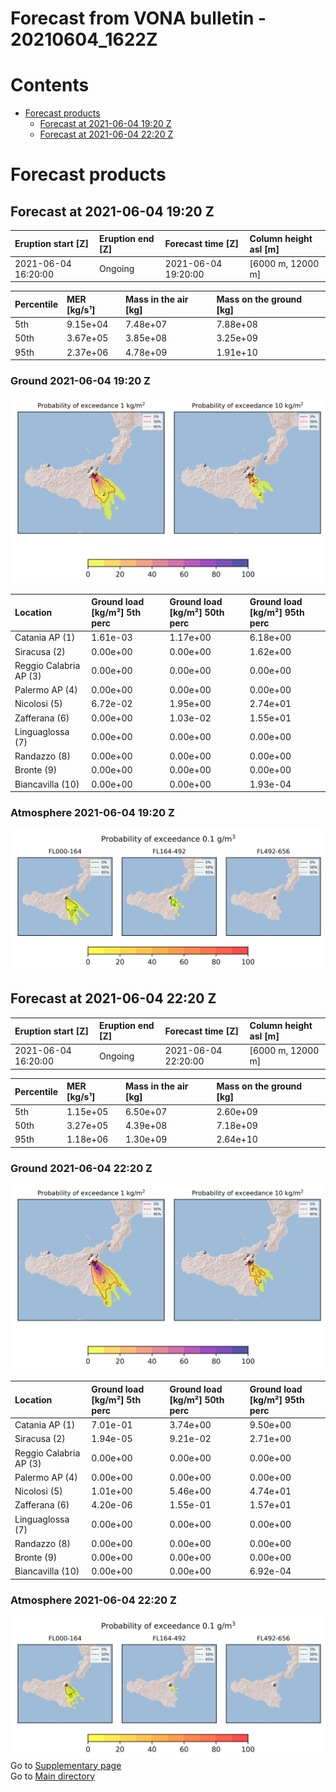 
Forecast from VONA bulletin - 20210604_1622Z
============================================

Contents
========

* [Forecast products](#forecast-products)
	* [Forecast at 2021-06-04 19:20 Z](#forecast-at-2021-06-04-1920-z)
	* [Forecast at 2021-06-04 22:20 Z](#forecast-at-2021-06-04-2220-z)

# Forecast products

## Forecast at 2021-06-04 19:20 Z
  

|Eruption start [Z]|Eruption end [Z]|Forecast time [Z]|Column height asl [m]|
| :--- | :--- | :--- | :--- |
|2021-06-04 16:20:00|Ongoing|2021-06-04 19:20:00|[6000 m, 12000 m]|
  
  

|Percentile|MER [kg/s¹]|Mass in the air [kg]|Mass on the ground [kg]|
| :--- | :--- | :--- | :--- |
|5th|9.15e+04|7.48e+07|7.88e+08|
|50th|3.67e+05|3.85e+08|3.25e+09|
|95th|2.37e+06|4.78e+09|1.91e+10|
  

### Ground 2021-06-04 19:20 Z
  
![](./figures/probability_grd_2021_06_04_1920_scenario_1.png)  
  
  
  
  
  
  
  
  
  

|Location|Ground load [kg/m²] 5th perc|Ground load [kg/m²] 50th perc|Ground load [kg/m²] 95th perc|
| :--- | :--- | :--- | :--- |
|Catania AP (1)|1.61e-03|1.17e+00|6.18e+00|
|Siracusa (2)|0.00e+00|0.00e+00|1.62e+00|
|Reggio Calabria AP (3)|0.00e+00|0.00e+00|0.00e+00|
|Palermo AP (4)|0.00e+00|0.00e+00|0.00e+00|
|Nicolosi (5)|6.72e-02|1.95e+00|2.74e+01|
|Zafferana (6)|0.00e+00|1.03e-02|1.55e+01|
|Linguaglossa (7)|0.00e+00|0.00e+00|0.00e+00|
|Randazzo (8)|0.00e+00|0.00e+00|0.00e+00|
|Bronte (9)|0.00e+00|0.00e+00|0.00e+00|
|Biancavilla (10)|0.00e+00|0.00e+00|1.93e-04|
  

### Atmosphere 2021-06-04 19:20 Z
  
![](./figures/probability_air_2021_06_04_1920_scenario_1_conclev_1.png)
## Forecast at 2021-06-04 22:20 Z
  

|Eruption start [Z]|Eruption end [Z]|Forecast time [Z]|Column height asl [m]|
| :--- | :--- | :--- | :--- |
|2021-06-04 16:20:00|Ongoing|2021-06-04 22:20:00|[6000 m, 12000 m]|
  
  

|Percentile|MER [kg/s¹]|Mass in the air [kg]|Mass on the ground [kg]|
| :--- | :--- | :--- | :--- |
|5th|1.15e+05|6.50e+07|2.60e+09|
|50th|3.27e+05|4.39e+08|7.18e+09|
|95th|1.18e+06|1.30e+09|2.64e+10|
  

### Ground 2021-06-04 22:20 Z
  
![](./figures/probability_grd_2021_06_04_2220_scenario_1.png)  
  
  
  
  
  
  
  
  
  

|Location|Ground load [kg/m²] 5th perc|Ground load [kg/m²] 50th perc|Ground load [kg/m²] 95th perc|
| :--- | :--- | :--- | :--- |
|Catania AP (1)|7.01e-01|3.74e+00|9.50e+00|
|Siracusa (2)|1.94e-05|9.21e-02|2.71e+00|
|Reggio Calabria AP (3)|0.00e+00|0.00e+00|0.00e+00|
|Palermo AP (4)|0.00e+00|0.00e+00|0.00e+00|
|Nicolosi (5)|1.01e+00|5.46e+00|4.74e+01|
|Zafferana (6)|4.20e-06|1.55e-01|1.57e+01|
|Linguaglossa (7)|0.00e+00|0.00e+00|0.00e+00|
|Randazzo (8)|0.00e+00|0.00e+00|0.00e+00|
|Bronte (9)|0.00e+00|0.00e+00|0.00e+00|
|Biancavilla (10)|0.00e+00|0.00e+00|6.92e-04|
  

### Atmosphere 2021-06-04 22:20 Z
  
![](./figures/probability_air_2021_06_04_2220_scenario_1_conclev_1.png)  
Go to [Supplementary page](Supplementary_page.md)  
Go to [Main directory](https://github.com/federicapardini/Real_time_ash_forecast)